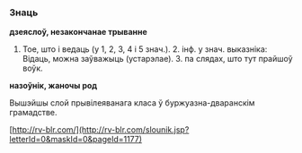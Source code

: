 ### Знаць
**дзеяслоў, незакончанае трыванне**

1. Тое, што і ведаць (у 1, 2, 3, 4 і 5 знач.). 2. інф. у знач. выказніка: Відаць, можна заўважыць (устарэлае). З. па слядах, што тут прайшоў воўк.

**назоўнік, жаночы род**

Вышэйшы слой прывілеяванага класа ў буржуазна-дваранскім грамадстве.

<a rel="author">[http://rv-blr.com/](http://rv-blr.com/slounik.jsp?letterId=0&maskId=0&pageId=1177)</a>
